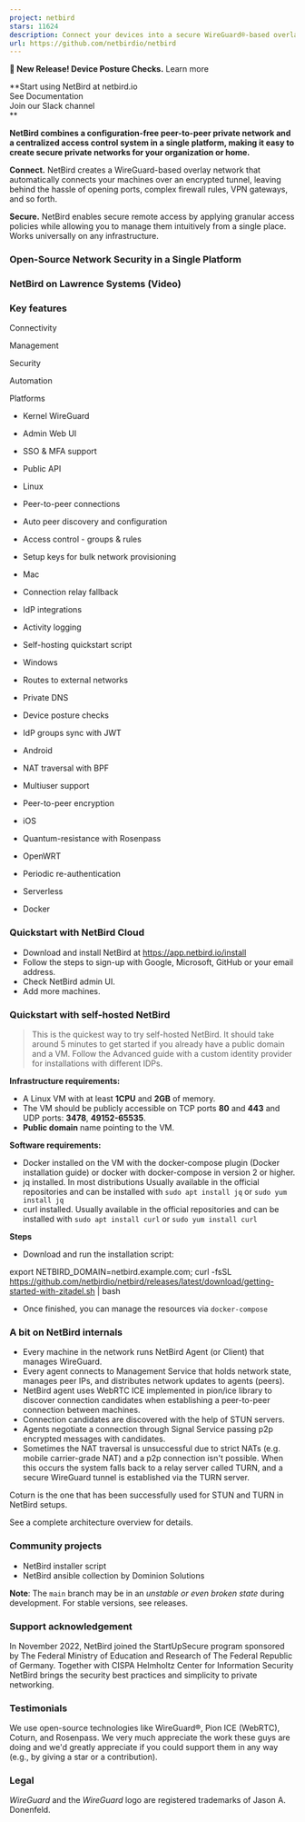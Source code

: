 ```yaml
---
project: netbird
stars: 11624
description: Connect your devices into a secure WireGuard®-based overlay network with SSO, MFA and granular access controls.
url: https://github.com/netbirdio/netbird
---
```


**🐣 New Release! Device Posture Checks.** Learn more

  

  
  

**Start using NetBird at netbird.io  
See Documentation  
Join our Slack channel  
**

  

**NetBird combines a configuration-free peer-to-peer private network and a centralized access control system in a single platform, making it easy to create secure private networks for your organization or home.**

**Connect.** NetBird creates a WireGuard-based overlay network that automatically connects your machines over an encrypted tunnel, leaving behind the hassle of opening ports, complex firewall rules, VPN gateways, and so forth.

**Secure.** NetBird enables secure remote access by applying granular access policies while allowing you to manage them intuitively from a single place. Works universally on any infrastructure.

### Open-Source Network Security in a Single Platform

### NetBird on Lawrence Systems (Video)

### Key features

Connectivity

Management

Security

Automation

Platforms

-   Kernel WireGuard

-   Admin Web UI

-   SSO & MFA support

-   Public API

-   Linux

-   Peer-to-peer connections

-   Auto peer discovery and configuration

-   Access control - groups & rules

-   Setup keys for bulk network provisioning

-   Mac

-   Connection relay fallback

-   IdP integrations

-   Activity logging

-   Self-hosting quickstart script

-   Windows

-   Routes to external networks

-   Private DNS

-   Device posture checks

-   IdP groups sync with JWT

-   Android

-   NAT traversal with BPF

-   Multiuser support

-   Peer-to-peer encryption

-   iOS

-   Quantum-resistance with Rosenpass

-   OpenWRT

-   Periodic re-authentication

-   Serverless

-   Docker

### Quickstart with NetBird Cloud

-   Download and install NetBird at https://app.netbird.io/install
-   Follow the steps to sign-up with Google, Microsoft, GitHub or your email address.
-   Check NetBird admin UI.
-   Add more machines.

### Quickstart with self-hosted NetBird

> This is the quickest way to try self-hosted NetBird. It should take around 5 minutes to get started if you already have a public domain and a VM. Follow the Advanced guide with a custom identity provider for installations with different IDPs.

**Infrastructure requirements:**

-   A Linux VM with at least **1CPU** and **2GB** of memory.
-   The VM should be publicly accessible on TCP ports **80** and **443** and UDP ports: **3478**, **49152-65535**.
-   **Public domain** name pointing to the VM.

**Software requirements:**

-   Docker installed on the VM with the docker-compose plugin (Docker installation guide) or docker with docker-compose in version 2 or higher.
-   jq installed. In most distributions Usually available in the official repositories and can be installed with `sudo apt install jq` or `sudo yum install jq`
-   curl installed. Usually available in the official repositories and can be installed with `sudo apt install curl` or `sudo yum install curl`

**Steps**

-   Download and run the installation script:

export NETBIRD\_DOMAIN=netbird.example.com; curl -fsSL https://github.com/netbirdio/netbird/releases/latest/download/getting-started-with-zitadel.sh | bash

-   Once finished, you can manage the resources via `docker-compose`

### A bit on NetBird internals

-   Every machine in the network runs NetBird Agent (or Client) that manages WireGuard.
-   Every agent connects to Management Service that holds network state, manages peer IPs, and distributes network updates to agents (peers).
-   NetBird agent uses WebRTC ICE implemented in pion/ice library to discover connection candidates when establishing a peer-to-peer connection between machines.
-   Connection candidates are discovered with the help of STUN servers.
-   Agents negotiate a connection through Signal Service passing p2p encrypted messages with candidates.
-   Sometimes the NAT traversal is unsuccessful due to strict NATs (e.g. mobile carrier-grade NAT) and a p2p connection isn't possible. When this occurs the system falls back to a relay server called TURN, and a secure WireGuard tunnel is established via the TURN server.

Coturn is the one that has been successfully used for STUN and TURN in NetBird setups.

See a complete architecture overview for details.

### Community projects

-   NetBird installer script
-   NetBird ansible collection by Dominion Solutions

**Note**: The `main` branch may be in an _unstable or even broken state_ during development. For stable versions, see releases.

### Support acknowledgement

In November 2022, NetBird joined the StartUpSecure program sponsored by The Federal Ministry of Education and Research of The Federal Republic of Germany. Together with CISPA Helmholtz Center for Information Security NetBird brings the security best practices and simplicity to private networking.

### Testimonials

We use open-source technologies like WireGuard®, Pion ICE (WebRTC), Coturn, and Rosenpass. We very much appreciate the work these guys are doing and we'd greatly appreciate if you could support them in any way (e.g., by giving a star or a contribution).

### Legal

_WireGuard_ and the _WireGuard_ logo are registered trademarks of Jason A. Donenfeld.
